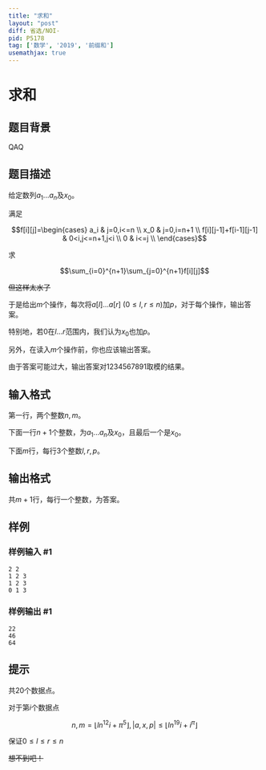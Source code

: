 ```yaml
---
title: "求和"
layout: "post"
diff: 省选/NOI-
pid: P5178
tag: ['数学', '2019', '前缀和']
usemathjax: true
---
```


# 求和
## 题目背景

QAQ
## 题目描述

给定数列$a_1...a_n$及$x_0$。

满足

$$f[i][j]=\begin{cases} a_i & j=0,i<=n \\ x_0 & j=0,i=n+1 \\ f[i][j-1]+f[i-1][j-1] & 0<i,j<=n+1,j<i \\ 0 & i<=j \\ \end{cases}$$

求

$$\sum_{i=0}^{n+1}\sum_{j=0}^{n+1}f[i][j]$$

~~但这样太水了~~

于是给出$m$个操作，每次将$a[l]...a[r] \  (0\le l,r \le n)$加$p$，对于每个操作，输出答案。

特别地，若$0$在$l...r$范围内，我们认为$x_0$也加$p$。

另外，在读入$m$个操作前，你也应该输出答案。

由于答案可能过大，输出答案对$1234567891$取模的结果。
## 输入格式

第一行，两个整数$n,m$。

下面一行$n+1$个整数，为$a_1...a_n$及$x_0$，且最后一个是$x_0$。

下面$m$行，每行$3$个整数$l,r,p$。
## 输出格式

共$m+1$行，每行一个整数，为答案。
## 样例

### 样例输入 #1
```
2 2
1 2 3
1 2 3
0 1 3
```
### 样例输出 #1
```
22
46
64
```
## 提示

共20个数据点。

对于第$i$个数据点

$$n,m=\lfloor ln^{12}i+\pi^5\rfloor,|a,x,p|\le \lfloor ln^{19}i+i^{\pi}\rfloor$$

保证$0 \le l\le r \le n$

~~想不到吧！~~
